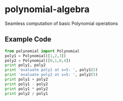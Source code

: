 # polynomial-algebra
Seamless computation of basic Polynomial operations

## Example Code

```python
from polynomial import Polynomial
poly1 = Polynomial([1,2,3])
poly2 = Polynomial([0,1,0,4])
print poly1, poly2
print 'evaluate poly1 at x=5: ', poly1(5)
print 'evaluate poly2 at x=5: ', poly2(5)
print poly1 + poly2
print poly1 - poly2
print poly1 * poly2
print poly2 / poly1
```
